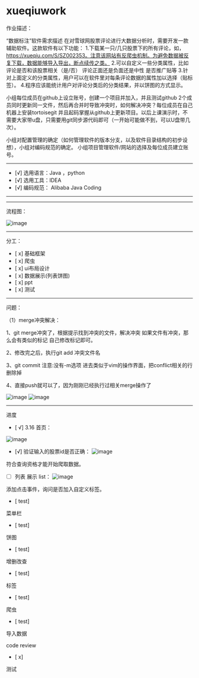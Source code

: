 # xueqiuwork

作业描述：

“数据标注”软件需求描述
在对雪球网股票评论进行大数据分析时，需要开发一款辅助软件。这款软件有以下功能：
1.下载某一只/几只股票下的所有评论，如，https://xueqiu.com/S/SZ002353。注意该网站有反爬虫机制。为避免数据被反复下载，数据能够导入导出，断点续传之类。
2.可以自定义一些分类属性，比如评论是否和该股票相关（是/否） 评论正面还是负面还是中性 是否推广贴等
3.针对上面定义的分类属性，用户可以在软件里对每条评论数据的属性加以选择（贴标签）。
4.程序应该能统计用户对评论分类后的分类结果，并以饼图的方式显示。

小组每位成员在github上设立账号，创建一个项目并加入，并且测试github 2个成员同时更新同一文件，然后再合并时导致冲突时，如何解决冲突？每位成员在自己机器上安装tortoisegit 并且起码掌握从github上更新项目。以后上课演示时，不需要大家带u盘，只需要用git同步源代码即可（一开始可能做不到，可以U盘带几次）。

 小组对配置管理的确定（如何管理软件的版本分支，以及软件目录结构的初步设想），小组对编码规范的确定。
 小组项目管理软件/网站的选择及每位成员建立账号。

---------
- [√] 选用语言：Java ，python
- [√] 选用工具：IDEA
- [√] 编码规范： Alibaba Java Coding

----------




------------

流程图：

![image](https://user-images.githubusercontent.com/51170034/111061125-b3d9d080-84dc-11eb-9db1-f76bcae7a4e7.png)


----------


分工：
- [ x] 基础框架
- [ x] 爬虫
- [ x] ui布局设计
- [ x] 数据展示(列表饼图)
- [ x] ppt
- [ x] 测试

-------------
问题：

（1）merge冲突解决：


1、git merge冲突了，根据提示找到冲突的文件，解决冲突
如果文件有冲突，那么会有类似的标记
自己修改标记即可。

2、修改完之后，执行git add 冲突文件名

3、git commit
注意:没有-m选项
进去类似于vim的操作界面，把conflict相关的行删除掉

4、直接push就可以了，因为刚刚已经执行过相关merge操作了



![image](https://user-images.githubusercontent.com/51170034/111254931-1522b080-8651-11eb-88b8-b5146e5e5ba8.png)
![image](https://user-images.githubusercontent.com/51170034/111254956-1d7aeb80-8651-11eb-88c3-a5b0e273698e.png)

------------------



进度
- [ √] 
3.16
首页：


![image](https://user-images.githubusercontent.com/51170034/111258695-739f5d00-8658-11eb-80b0-7fe945dbf24f.png)




- [√]
验证输入的股票id是否正确：
![image](https://user-images.githubusercontent.com/51170034/111495842-b78a8300-877a-11eb-92d5-428deb168472.png)

符合查询资格才能开始爬取数据。



- [ ] 列表 展示 
list：
![image](https://user-images.githubusercontent.com/51170034/111497827-63809e00-877c-11eb-8684-2e080b1f5fd3.png)



添加点击事件，询问是否加入自定义标签。



- [ test] 

菜单栏

- [ test] 

饼图


- [ test]

增删改查

- [ test] 

标签

- [ test]

爬虫

- [ test]

导入数据



code review

- [ x] 


测试
